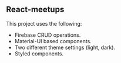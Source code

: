 ## React-meetups
This project uses the following:
 - Firebase CRUD operations.
 - Material-UI based components.
 - Two different theme settings (light, dark).
 - Styled components.

